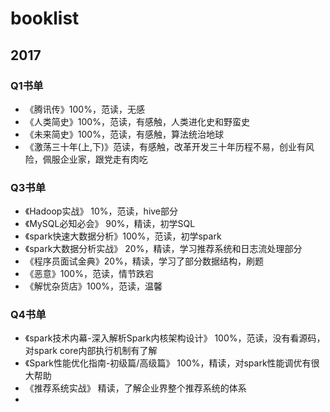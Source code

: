 # booklist

## 2017
### Q1书单
- 《腾讯传》100%，范读，无感
- 《人类简史》100%，范读，有感触，人类进化史和野蛮史
- 《未来简史》100%，范读，有感触，算法统治地球
- 《激荡三十年(上,下)》范读，有感触，改革开发三十年历程不易，创业有风险，佩服企业家，跟党走有肉吃

### Q3书单
- 《Hadoop实战》 10%，范读，hive部分
- 《MySQL必知必会》 90%，精读，初学SQL
- 《spark快速大数据分析》100%，范读，初学spark
- 《spark大数据分析实战》 20%，精读，学习推荐系统和日志流处理部分
- 《程序员面试金典》20%，精读，学习了部分数据结构，刷题
- 《恶意》100%，范读，情节跌宕
- 《解忧杂货店》100%，范读，温馨

### Q4书单
- 《spark技术内幕-深入解析Spark内核架构设计》 100%，范读，没有看源码，对spark core内部执行机制有了解
- 《Spark性能优化指南-初级篇/高级篇》 100%，精读，对spark性能调优有很大帮助
- 《推荐系统实战》 精读，了解企业界整个推荐系统的体系
-
